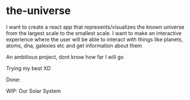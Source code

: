 # the-universe

I want to create a  react app that represents/visualizes the known universe from the largest scale to the smallest scale.
I want to make an interactive experience where the user will be able to interact with things like planets, atoms, dna, galexies etc
and get information about them

An ambitious project, dont know how far I will go

Trying my best XD

Done:


WIP:
Our Solar System
